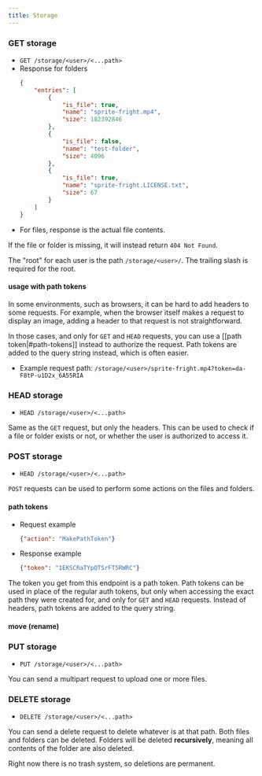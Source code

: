 ```yaml
---
title: Storage
---
```


### GET storage
- `GET /storage/<user>/<...path>`
- Response for folders
  ```json
  {
      "entries": [
          {
              "is_file": true,
              "name": "sprite-fright.mp4",
              "size": 102392846
          },
          {
              "is_file": false,
              "name": "test-folder",
              "size": 4096
          },
          {
              "is_file": true,
              "name": "sprite-fright.LICENSE.txt",
              "size": 67
          }
      ]
  }
  ```
- For files, response is the actual file contents.

If the file or folder is missing, it will instead return `404 Not Found`.

The "root" for each user is the path `/storage/<user>/`.
The trailing slash is required for the root.

#### usage with path tokens
In some environments, such as browsers, it can be hard to add headers to some
requests. For example, when the browser itself makes a request to display an
image, adding a header to that request is not straightforward.

In those cases, and only for `GET` and `HEAD` requests, you can use a [[path token|#path-tokens]]
instead to authorize the request. Path tokens are added to the query string
instead, which is often easier.

- Example request path: `/storage/<user>/sprite-fright.mp4?token=da-F8tP-u1D2x_6A55RIA`

### HEAD storage
- `HEAD /storage/<user>/<...path>`

Same as the `GET` request, but only the headers. This can be used to check if a
file or folder exists or not, or whether the user is authorized to access it.

### POST storage
- `HEAD /storage/<user>/<...path>`

`POST` requests can be used to perform some actions on the files and folders.

#### path tokens
- Request example
  ```json
  {"action": "MakePathToken"}
  ```
- Response example
  ```json
  {"token": "1EKSCRaTYpQTSrFT5RWRC"}
  ```

The token you get from this endpoint is a path token. Path tokens can be used in
place of the regular auth tokens, but only when accessing the exact path they
were created for, and only for `GET` and `HEAD` requests. Instead of headers,
path tokens are added to the query string.

#### move (rename)

### PUT storage
- `PUT /storage/<user>/<...path>`

You can send a multipart request to upload one or more files.

### DELETE storage
- `DELETE /storage/<user>/<...path>`

You can send a delete request to delete whatever is at that path. Both files and
folders can be deleted. Folders will be deleted **recursively**, meaning all
contents of the folder are also deleted.

Right now there is no trash system, so deletions are permanent.
